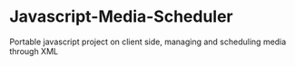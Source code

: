 # Javascript-Media-Scheduler
Portable javascript project on client side, managing and scheduling media through XML
